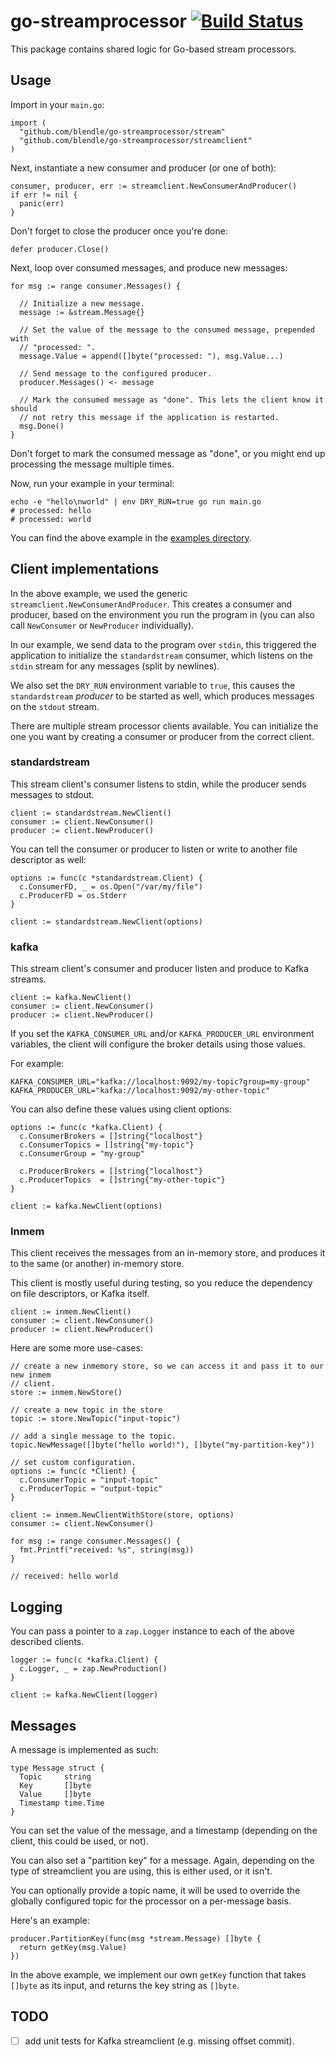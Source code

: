 # go-streamprocessor [![Build Status](https://ci.blendle.io/buildStatus/icon?job=blendle/go-streamprocessor/master)](https://ci.blendle.io/blue/organizations/jenkins/blendle%2Fgo-streamprocessor/activity?branch=master)

This package contains shared logic for Go-based stream processors.

## Usage

Import in your `main.go`:

```golang
import (
  "github.com/blendle/go-streamprocessor/stream"
  "github.com/blendle/go-streamprocessor/streamclient"
)
```

Next, instantiate a new consumer and producer (or one of both):

```golang
consumer, producer, err := streamclient.NewConsumerAndProducer()
if err != nil {
  panic(err)
}
```

Don't forget to close the producer once you're done:

```golang
defer producer.Close()
```

Next, loop over consumed messages, and produce new messages:

```golang
for msg := range consumer.Messages() {

  // Initialize a new message.
  message := &stream.Message{}

  // Set the value of the message to the consumed message, prepended with
  // "processed: ".
  message.Value = append([]byte("processed: "), msg.Value...)

  // Send message to the configured producer.
  producer.Messages() <- message

  // Mark the consumed message as "done". This lets the client know it should
  // not retry this message if the application is restarted.
  msg.Done()
}
```

Don't forget to mark the consumed message as "done", or you might end up
processing the message multiple times.

Now, run your example in your terminal:

```shell
echo -e "hello\nworld" | env DRY_RUN=true go run main.go
# processed: hello
# processed: world
```

You can find the above example in the [examples directory](examples/).

## Client implementations

In the above example, we used the generic `streamclient.NewConsumerAndProducer`.
This creates a consumer and producer, based on the environment you run the
program in (you can also call `NewConsumer` or `NewProducer` individually).

In our example, we send data to the program over `stdin`, this triggered the
application to initialize the `standardstream` consumer, which listens on the
`stdin` stream for any messages (split by newlines).

We also set the `DRY_RUN` environment variable to `true`, this causes the
`standardstream` _producer_ to be started as well, which produces messages on
the `stdout` stream.

There are multiple stream processor clients available. You can initialize the
one you want by creating a consumer or producer from the correct client.

### standardstream

This stream client's consumer listens to stdin, while the producer sends
messages to stdout.

```golang
client := standardstream.NewClient()
consumer := client.NewConsumer()
producer := client.NewProducer()
```

You can tell the consumer or producer to listen or write to another file
descriptor as well:

```golang
options := func(c *standardstream.Client) {
  c.ConsumerFD, _ = os.Open("/var/my/file")
  c.ProducerFD = os.Stderr
}

client := standardstream.NewClient(options)
```

### kafka

This stream client's consumer and producer listen and produce to Kafka streams.

```golang
client := kafka.NewClient()
consumer := client.NewConsumer()
producer := client.NewProducer()
```

If you set the `KAFKA_CONSUMER_URL` and/or `KAFKA_PRODUCER_URL` environment
variables, the client will configure the broker details using those values.

For example:

    KAFKA_CONSUMER_URL="kafka://localhost:9092/my-topic?group=my-group"
    KAFKA_PRODUCER_URL="kafka://localhost:9092/my-other-topic"

You can also define these values using client options:

```golang
options := func(c *kafka.Client) {
  c.ConsumerBrokers = []string{"localhost"}
  c.ConsumerTopics = []string{"my-topic"}
  c.ConsumerGroup = "my-group"

  c.ProducerBrokers = []string{"localhost"}
  c.ProducerTopics  = []string{"my-other-topic"}
}

client := kafka.NewClient(options)
```

### Inmem

This client receives the messages from an in-memory store, and produces it to
the same (or another) in-memory store.

This client is mostly useful during testing, so you reduce the dependency on
file descriptors, or Kafka itself.

```golang
client := inmem.NewClient()
consumer := client.NewConsumer()
producer := client.NewProducer()
```

Here are some more use-cases:

```golang
// create a new inmemory store, so we can access it and pass it to our new inmem
// client.
store := inmem.NewStore()

// create a new topic in the store
topic := store.NewTopic("input-topic")

// add a single message to the topic.
topic.NewMessage([]byte("hello world!"), []byte("my-partition-key"))

// set custom configuration.
options := func(c *Client) {
  c.ConsumerTopic = "input-topic"
  c.ProducerTopic = "output-topic"
}

client := inmem.NewClientWithStore(store, options)
consumer := client.NewConsumer()

for msg := range consumer.Messages() {
  fmt.Printf("received: %s", string(msg))
}

// received: hello world
```

## Logging

You can pass a pointer to a `zap.Logger` instance to each of the above described
clients.

```golang
logger := func(c *kafka.Client) {
  c.Logger, _ = zap.NewProduction()
}

client := kafka.NewClient(logger)
```

## Messages

A message is implemented as such:

```golang
type Message struct {
  Topic     string
  Key       []byte
  Value     []byte
  Timestamp time.Time
}
```

You can set the value of the message, and a timestamp (depending on the client,
this could be used, or not).

You can also set a "partition key" for a message. Again, depending on the type
of streamclient you are using, this is either used, or it isn't.

You can optionally provide a topic name, it will be used to override the
globally configured topic for the processor on a per-message basis.

Here's an example:

```golang
producer.PartitionKey(func(msg *stream.Message) []byte {
  return getKey(msg.Value)
})
```

In the above example, we implement our own `getKey` function that takes `[]byte`
as its input, and returns the key string as `[]byte`.

## TODO

- [ ] add unit tests for Kafka streamclient (e.g. missing offset commit).
